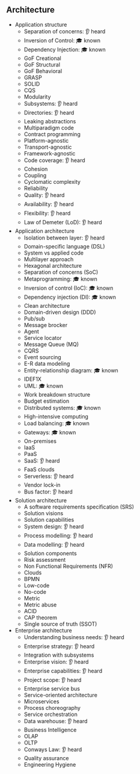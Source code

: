 ## Architecture

- Application structure
  - Separation of concerns: 👂 heard
  - Inversion of Control: 🎓 known
  - Dependency Injection: 🎓 known
  - GoF Creational
  - GoF Structural
  - GoF Behavioral
  - GRASP
  - SOLID
  - CQS
  - Modularity
  - Subsystems: 👂 heard
  - Directories: 👂 heard
  - Leaking abstractions
  - Multiparadigm code
  - Contract programming
  - Platform-agnostic
  - Transport-agnostic
  - Framework-agnostic
  - Code coverage: 👂 heard
  - Cohesion
  - Coupling
  - Cyclomatic complexity
  - Reliability
  - Quality: 👂 heard
  - Availability: 👂 heard
  - Flexibility: 👂 heard
  - Law of Demeter (LoD): 👂 heard
- Application architecture
  - Isolation between layer: 👂 heard
  - Domain-specific language (DSL)
  - System vs applied code
  - Multilayer approach
  - Hexagonal architecture
  - Separation of concerns (SoC)
  - Metaprogramming: 🎓 known
  - Inversion of control (IoC): 🎓 known
  - Dependency injection (DI): 🎓 known
  - Clean architecture
  - Domain-driven design (DDD)
  - Pub/sub
  - Message brocker
  - Agent
  - Service locator
  - Message Queue (MQ)
  - CQRS
  - Event sourcing
  - E-R data modeling
  - Entity-relationship diagram: 🎓 known
  - IDEF1X
  - UML: 🎓 known
  - Work breakdown structure
  - Budget estimation
  - Distributed systems: 🎓 known
  - High-intensive computing
  - Load balancing: 🎓 known
  - Gateways: 🎓 known
  - On-premises
  - IaaS
  - PaaS
  - SaaS: 👂 heard
  - FaaS clouds
  - Serverless: 👂 heard
  - Vendor lock-in
  - Bus factor: 👂 heard
- Solution architecture
  - A software requirements specification (SRS)
  - Solution visions
  - Solution capabilities
  - System design: 👂 heard
  - Process modelling: 👂 heard
  - Data modelling: 👂 heard
  - Solution components
  - Risk assessment
  - Non Functional Requirements (NFR)
  - Clouds
  - BPMN
  - Low-code
  - No-code
  - Metric
  - Metric abuse
  - ACID
  - CAP theorem
  - Single source of truth (SSOT)
- Enterprise architecture
  - Understanding business needs: 👂 heard
  - Enterprise strategy: 👂 heard
  - Integration with subsystems
  - Enterprise vision: 👂 heard
  - Enterprise capabilities: 👂 heard
  - Project scope: 👂 heard
  - Enterprise service bus
  - Service-oriented architecture
  - Microservices
  - Process choreography
  - Service orchestration
  - Data warehouse: 👂 heard
  - Business Intelligence
  - OLAP
  - OLTP
  - Conways Law: 👂 heard
  - Quality assurance
  - Engineering Hygiene
